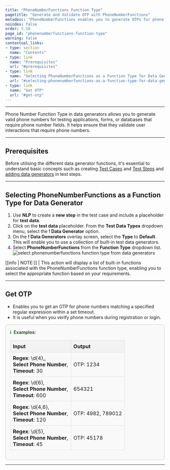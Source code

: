 ```yaml
---
title: "PhoneNumberFunctions Function Type"
pagetitle: "Generate and Validate OTP with PhoneNumberFunctions"
metadesc: "PhoneNumberFunctions enables you to generate OTPs for phone numbers and validate them during registration or login, ensuring secure and accurate verification."
noindex: false
order: 5.50
page_id: "phonenumberfunctions-function-type"
warning: false
contextual_links:
- type: section
  name: "Contents"
- type: link
  name: "Prerequisites"
  url: "#prerequisites"
- type: link
  name: "Selecting PhoneNumberFunctions as a Function Type for Data Generator"
  url: "#selecting-phonenumberfunctions-as-a-function-type-for-data-generator"
- type: link
  name: "Get OTP"
  url: "#get-otp"
---
```


---

Phone Number Function Type in data generators allows you to generate valid phone numbers for testing applications, forms, or databases that require phone number fields. It helps ensure that they validate user interactions that require phone numbers.

---

## **Prerequisites**

Before utilising the different data generator functions, it's essential to understand basic concepts such as creating [Test Cases](https://testsigma.com/docs/test-cases/manage/add-edit-delete/#create-test-case) and [Test Steps](https://testsigma.com/docs/test-cases/create-test-steps/overview/) and [adding data generators](https://testsigma.com/docs/test-data/types/data-generator/#add-data-generators-in-test-steps) in test steps.

---

## **Selecting PhoneNumberFunctions as a Function Type for Data Generator**

1. Use **NLP** to create a **new step** in the test case and include a placeholder for **test data**.
2. Click on the **test data** placeholder. From the **Test Data Types** dropdown menu, select the **! Data Generator** option.
3. On the **! Data Generators** overlay screen, select the **Type** to **Default**. This will enable you to use a collection of built-in test data generators.
4. Select **PhoneNumberFunctions** from the **Function Type** dropdown list. ![select phonenumberfunctions function type from data generators](https://s3.amazonaws.com/static-docs.testsigma.com/new_images/projects/applications/phonenumberfunctions_functiontype_dg.gif)

[[info | NOTE:]]
| This action will display a list of built-in functions associated with the PhoneNumberFunctions function type, enabling you to select the appropriate function based on your requirements.

---

## **Get OTP**

- Enables you to get an OTP for phone numbers matching a specified regular expression within a set timeout. 
- It is useful when you verify phone numbers during registration or login.

<style>
  .example-container {
    border: 1px solid #ccc;
    border-radius: 8px;
    padding: 1em;
    margin: 1em 0;
    background-color: #f9f9f9;
  }
  .example-title {
    color: #2d572c;
    font-weight: bold;
    display: flex;
    align-items: center;
    margin-bottom: 0.5em;
  }
  .example-title span {
    margin-right: 0.5em;
  }
  .example-table {
    width: 100%;
    border-collapse: collapse;
  }
  .example-table th, .example-table td {
    border: 1px solid #ddd;
    padding: 0.5em;
    text-align: left;
  }
  .example-table th {
    background-color: #f2f2f2;
  }
</style>

<div class="example-container">
  <div class="example-title">
    <span>ℹ️</span>Examples:
  </div>
  <table class="example-table">
    <thead>
      <tr>
        <th>Input</th>
        <th>Output</th>
      </tr>
    </thead>
    <tbody>
      <!-- Example 1 -->
      <tr>
        <td>
          <b>Regex</b>: \d{4},,<br>
          <b>Select Phone Number</b>,<br>
          <b>Timeout</b>: 30
        </td>
        <td>OTP: 1234</td>
      </tr>
      <!-- Example 2 -->
      <tr>
        <td>
          <b>Regex</b>: \d{6},<br>
          <b>Select Phone Number</b>,<br>
          <b>Timeout</b>: 600
        </td>
        <td>654321</td>
      </tr>
      <!-- Example 3 -->
      <tr>
        <td>
          <b>Regex</b>: \d{4,6},<br>
          <b>Select Phone Number</b>,<br>
          <b>Timeout</b>: 120
        </td>
        <td>OTP: 4982, 789012</td>
      </tr>
      <!-- Example 4 -->
      <tr>
        <td>
          <b>Regex</b>: \d{5},<br>
          <b>Select Phone Number</b>,<br>
          <b>Timeout</b>: 45
        </td>
        <td>OTP: 45178</td>
      </tr>
    </tbody>
  </table>
</div>

----
